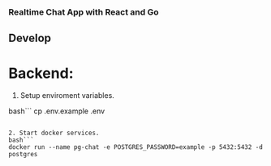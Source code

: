 ### Realtime Chat App with React and Go

## Develop

# Backend:

1. Setup enviroment variables.

bash```
cp .env.example .env

````

2. Start docker services.
bash```
docker run --name pg-chat -e POSTGRES_PASSWORD=example -p 5432:5432 -d postgres
````
